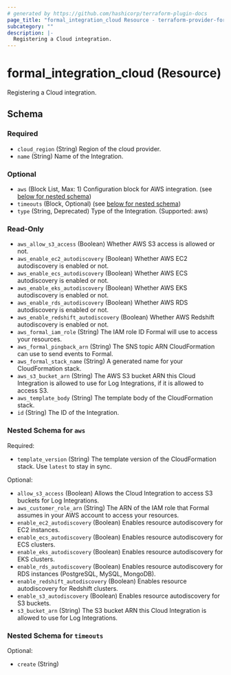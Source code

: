 ```yaml
---
# generated by https://github.com/hashicorp/terraform-plugin-docs
page_title: "formal_integration_cloud Resource - terraform-provider-formal"
subcategory: ""
description: |-
  Registering a Cloud integration.
---
```


# formal_integration_cloud (Resource)

Registering a Cloud integration.



<!-- schema generated by tfplugindocs -->
## Schema

### Required

- `cloud_region` (String) Region of the cloud provider.
- `name` (String) Name of the Integration.

### Optional

- `aws` (Block List, Max: 1) Configuration block for AWS integration. (see [below for nested schema](#nestedblock--aws))
- `timeouts` (Block, Optional) (see [below for nested schema](#nestedblock--timeouts))
- `type` (String, Deprecated) Type of the Integration. (Supported: aws)

### Read-Only

- `aws_allow_s3_access` (Boolean) Whether AWS S3 access is allowed or not.
- `aws_enable_ec2_autodiscovery` (Boolean) Whether AWS EC2 autodiscovery is enabled or not.
- `aws_enable_ecs_autodiscovery` (Boolean) Whether AWS ECS autodiscovery is enabled or not.
- `aws_enable_eks_autodiscovery` (Boolean) Whether AWS EKS autodiscovery is enabled or not.
- `aws_enable_rds_autodiscovery` (Boolean) Whether AWS RDS autodiscovery is enabled or not.
- `aws_enable_redshift_autodiscovery` (Boolean) Whether AWS Redshift autodiscovery is enabled or not.
- `aws_formal_iam_role` (String) The IAM role ID Formal will use to access your resources.
- `aws_formal_pingback_arn` (String) The SNS topic ARN CloudFormation can use to send events to Formal.
- `aws_formal_stack_name` (String) A generated name for your CloudFormation stack.
- `aws_s3_bucket_arn` (String) The AWS S3 bucket ARN this Cloud Integration is allowed to use for Log Integrations, if it is allowed to access S3.
- `aws_template_body` (String) The template body of the CloudFormation stack.
- `id` (String) The ID of the Integration.

<a id="nestedblock--aws"></a>
### Nested Schema for `aws`

Required:

- `template_version` (String) The template version of the CloudFormation stack. Use `latest` to stay in sync.

Optional:

- `allow_s3_access` (Boolean) Allows the Cloud Integration to access S3 buckets for Log Integrations.
- `aws_customer_role_arn` (String) The ARN of the IAM role that Formal assumes in your AWS account to access your resources.
- `enable_ec2_autodiscovery` (Boolean) Enables resource autodiscovery for EC2 instances.
- `enable_ecs_autodiscovery` (Boolean) Enables resource autodiscovery for ECS clusters.
- `enable_eks_autodiscovery` (Boolean) Enables resource autodiscovery for EKS clusters.
- `enable_rds_autodiscovery` (Boolean) Enables resource autodiscovery for RDS instances (PostgreSQL, MySQL, MongoDB).
- `enable_redshift_autodiscovery` (Boolean) Enables resource autodiscovery for Redshift clusters.
- `enable_s3_autodiscovery` (Boolean) Enables resource autodiscovery for S3 buckets.
- `s3_bucket_arn` (String) The S3 bucket ARN this Cloud Integration is allowed to use for Log Integrations.


<a id="nestedblock--timeouts"></a>
### Nested Schema for `timeouts`

Optional:

- `create` (String)
